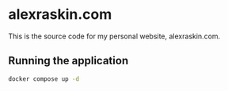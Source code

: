 # alexraskin.com

This is the source code for my personal website, alexraskin.com.

## Running the application

```bash
docker compose up -d
```
